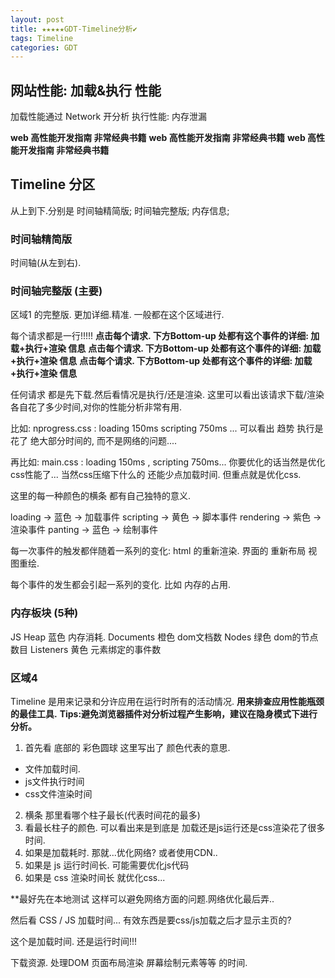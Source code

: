 ```yaml
---
layout: post
title: ★★★★★GDT-Timeline分析✔︎
tags: Timeline
categories: GDT
---
```


## 网站性能: 加载&执行 性能
加载性能通过 Network 开分析
执行性能: 内存泄漏


**web 高性能开发指南 非常经典书籍**
**web 高性能开发指南 非常经典书籍**
**web 高性能开发指南 非常经典书籍**





## Timeline 分区
从上到下.分别是  时间轴精简版; 时间轴完整版; 内存信息;

### 时间轴精简版
时间轴(从左到右).



### 时间轴完整版 (主要)
区域1 的完整版. 更加详细.精准. 一般都在这个区域进行.

每个请求都是一行!!!!! 
**点击每个请求. 下方Bottom-up 处都有这个事件的详细: 加载+执行+渲染 信息**
**点击每个请求. 下方Bottom-up 处都有这个事件的详细: 加载+执行+渲染 信息**
**点击每个请求. 下方Bottom-up 处都有这个事件的详细: 加载+执行+渲染 信息**

任何请求 都是先下载.然后看情况是执行/还是渲染. 这里可以看出该请求下载/渲染各自花了多少时间,对你的性能分析非常有用.

比如:  nprogress.css : loading 150ms  scripting 750ms ...
可以看出 趋势 执行是花了 绝大部分时间的, 而不是网络的问题....

再比如: main.css : loading 150ms  , scripting 750ms...
你要优化的话当然是优化css性能了... 当然css压缩下什么的 还能少点加载时间. 但重点就是优化css.









这里的每一种颜色的横条 都有自己独特的意义.

loading   → 蓝色 → 加载事件
scripting → 黄色 → 脚本事件
rendering → 紫色 → 渲染事件
panting   → 蓝色 → 绘制事件






每一次事件的触发都伴随着一系列的变化:
html 的重新渲染.
界面的 重新布局
视图重绘.

每个事件的发生都会引起一系列的变化.
比如 内存的占用.















### 内存板块 (5种)

JS Heap    蓝色   内存消耗.
Documents  橙色   dom文档数
Nodes      绿色   dom的节点数目
Listeners  黄色   元素绑定的事件数



























### 区域4



Timeline 是用来记录和分许应用在运行时所有的活动情况.
**用来排查应用性能瓶颈的最佳工具.**
**Tips:避免浏览器插件对分析过程产生影响，建议在隐身模式下进行分析。**




1. 首先看 底部的 彩色圆球
这里写出了 颜色代表的意思.

- 文件加载时间.
- js文件执行时间
- css文件渲染时间


2. 横条 那里看哪个柱子最长(代表时间花的最多)
3. 看最长柱子的颜色. 可以看出来是到底是 加载还是js运行还是css渲染花了很多时间.
31. 如果是加载耗时. 那就...优化网络? 或者使用CDN..
32. 如果是 js 运行时间长. 可能需要优化js代码
33. 如果是 css 渲染时间长 就优化css...




\*\*最好先在本地测试  这样可以避免网络方面的问题.网络优化最后弄..










然后看 CSS / JS 加载时间... 有效东西是要css/js加载之后才显示主页的?












这个是加载时间. 还是运行时间!!!

下载资源.
处理DOM
页面布局渲染
屏幕绘制元素等等 的时间.
